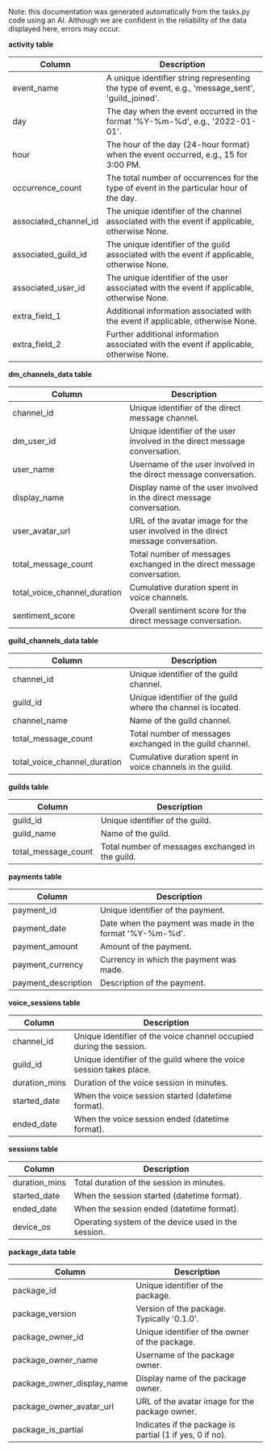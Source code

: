 Note: this documentation was generated automatically from the tasks.py code using an AI. Although we are confident in the reliability of the data displayed here, errors may occur.


**activity table**

|Column|Description|
|--- |--- |
|event_name|A unique identifier string representing the type of event, e.g., 'message_sent', 'guild_joined'.|
|day|The day when the event occurred in the format '%Y-%m-%d', e.g., '2022-01-01'.|
|hour|The hour of the day (24-hour format) when the event occurred, e.g., 15 for 3:00 PM.|
|occurrence_count|The total number of occurrences for the type of event in the particular hour of the day.|
|associated_channel_id|The unique identifier of the channel associated with the event if applicable, otherwise None.|
|associated_guild_id|The unique identifier of the guild associated with the event if applicable, otherwise None.|
|associated_user_id|The unique identifier of the user associated with the event if applicable, otherwise None.|
|extra_field_1|Additional information associated with the event if applicable, otherwise None.|
|extra_field_2|Further additional information associated with the event if applicable, otherwise None.|

**dm_channels_data table**

|Column|Description|
|--- |--- |
|channel_id|Unique identifier of the direct message channel.|
|dm_user_id|Unique identifier of the user involved in the direct message conversation.|
|user_name|Username of the user involved in the direct message conversation.|
|display_name|Display name of the user involved in the direct message conversation.|
|user_avatar_url|URL of the avatar image for the user involved in the direct message conversation.|
|total_message_count|Total number of messages exchanged in the direct message conversation.|
|total_voice_channel_duration|Cumulative duration spent in voice channels.|
|sentiment_score|Overall sentiment score for the direct message conversation.|

**guild_channels_data table**

|Column|Description|
|--- |--- |
|channel_id|Unique identifier of the guild channel.|
|guild_id|Unique identifier of the guild where the channel is located.|
|channel_name|Name of the guild channel.|
|total_message_count|Total number of messages exchanged in the guild channel.|
|total_voice_channel_duration|Cumulative duration spent in voice channels in the guild.|

**guilds table**

|Column|Description|
|--- |--- |
|guild_id|Unique identifier of the guild.|
|guild_name|Name of the guild.|
|total_message_count|Total number of messages exchanged in the guild.|

**payments table**

|Column|Description|
|--- |--- |
|payment_id|Unique identifier of the payment.|
|payment_date|Date when the payment was made in the format '%Y-%m-%d'.|
|payment_amount|Amount of the payment.|
|payment_currency|Currency in which the payment was made.|
|payment_description|Description of the payment.

**voice_sessions table**

|Column|Description|
|--- |--- |
|channel_id|Unique identifier of the voice channel occupied during the session.|
|guild_id|Unique identifier of the guild where the voice session takes place.|
|duration_mins|Duration of the voice session in minutes.|
|started_date|When the voice session started (datetime format).|
|ended_date|When the voice session ended (datetime format).

**sessions table**

|Column|Description|
|--- |--- |
|duration_mins|Total duration of the session in minutes.|
|started_date|When the session started (datetime format).|
|ended_date|When the session ended (datetime format).|
|device_os|Operating system of the device used in the session.

**package_data table**

|Column|Description|
|--- |--- |
|package_id|Unique identifier of the package.|
|package_version|Version of the package. Typically '0.1.0'.|
|package_owner_id|Unique identifier of the owner of the package.|
|package_owner_name|Username of the package owner.|
|package_owner_display_name|Display name of the package owner.|
|package_owner_avatar_url|URL of the avatar image for the package owner.|
|package_is_partial|Indicates if the package is partial (1 if yes, 0 if no).